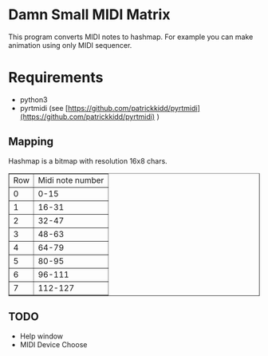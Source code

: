 # Damn Small MIDI Matrix
This program converts MIDI notes to hashmap.
For example you can make animation using only MIDI sequencer.

# Requirements
* python3
* pyrtmidi (see [https://github.com/patrickkidd/pyrtmidi](https://github.com/patrickkidd/pyrtmidi) )


## Mapping
Hashmap is a bitmap with resolution 16x8 chars. 

<table border=1>
<tr>
    <td>Row</td>
    <td>Midi note number</td>
</tr>
<tr>
    <td>0</td>
    <td>0-15</td>
</tr>
<tr>
    <td>1</td>
    <td>16-31</td>
</tr>
<tr>
    <td>2</td>
    <td>32-47</td>
</tr>
<tr>
    <td>3</td>
    <td>48-63</td>
</tr>
<tr>
    <td>4</td>
    <td>64-79</td>
</tr>
<tr>
    <td>5</td>
    <td>80-95</td>
</tr>
<tr>
    <td>6</td>
    <td>96-111</td>
</tr>
<tr>
    <td>7</td>
    <td>112-127</td>
</tr>

</table>


## TODO
* Help window
* MIDI Device Choose
